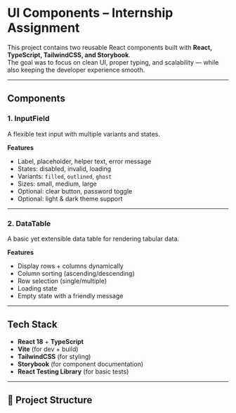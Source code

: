 # UI Components – Internship Assignment

This project contains two reusable React components built with **React, TypeScript, TailwindCSS, and Storybook**.  
The goal was to focus on clean UI, proper typing, and scalability — while also keeping the developer experience smooth.

---

## Components

### 1. InputField
A flexible text input with multiple variants and states.

**Features**
- Label, placeholder, helper text, error message
- States: disabled, invalid, loading
- Variants: `filled`, `outlined`, `ghost`
- Sizes: small, medium, large
- Optional: clear button, password toggle
- Optional: light & dark theme support

---

### 2. DataTable
A basic yet extensible data table for rendering tabular data.

**Features**
- Display rows + columns dynamically
- Column sorting (ascending/descending)
- Row selection (single/multiple)
- Loading state
- Empty state with a friendly message

---

## Tech Stack
- **React 18** + **TypeScript**
- **Vite** (for dev + build)
- **TailwindCSS** (for styling)
- **Storybook** (for component documentation)
- **React Testing Library** (for basic tests)

---

## 📂 Project Structure
